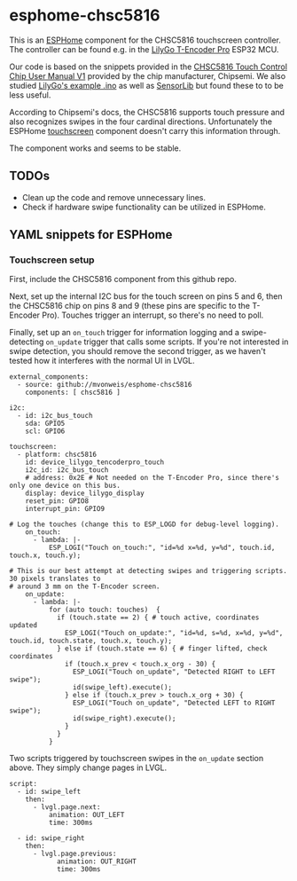 # esphome-chsc5816

This is an [ESPHome](https://esphome.io/) component for the CHSC5816 touchscreen controller. The controller can be found e.g. in the [LilyGo T-Encoder Pro](https://github.com/Xinyuan-LilyGO/T-Encoder-Pro/tree/arduino-esp32-libs_V3.0.7) ESP32 MCU.

Our code is based on the snippets provided in the [CHSC5816 Touch Control Chip User Manual V1](https://github.com/lewisxhe/SensorLib/blob/master/datasheet/CHSC5816%E8%A7%A6%E6%8E%A7%E8%8A%AF%E7%89%87%E4%BD%BF%E7%94%A8%E8%AF%B4%E6%98%8EV1-20221114.pdf) provided by the chip manufacturer, Chipsemi. We also studied [LilyGo's example .ino](https://github.com/Xinyuan-LilyGO/T-Encoder-Pro/blob/arduino-esp32-libs_V3.0.7/examples/CHSC5816/CHSC5816.ino) as well as [SensorLib](https://www.arduinolibraries.info/libraries/sensor-lib) but found these to to be less useful.

According to Chipsemi's docs, the CHSC5816 supports touch pressure and also recognizes swipes in the four cardinal directions. Unfortunately the ESPHome [touchscreen](https://esphome.io/components/touchscreen/index.html) component doesn't carry this information through.

The component works and seems to be stable.

## TODOs

- Clean up the code and remove unnecessary lines.
- Check if hardware swipe functionality can be utilized in ESPHome.

## YAML snippets for ESPHome

### Touchscreen setup

First, include the CHSC5816 component from this github repo.

Next, set up the internal I2C bus for the touch screen on pins 5 and 6, then the CHSC5816 chip on pins 8 and 9 (these pins are specific to the T-Encoder Pro). Touches trigger an interrupt, so there's no need to poll. 

Finally, set up an `on_touch` trigger for information logging and a swipe-detecting `on_update` trigger that calls some scripts. If you're not interested in swipe detection, you should remove the second trigger, as we haven't tested how it interferes with the normal UI in LVGL.

```
external_components:
  - source: github://mvonweis/esphome-chsc5816
    components: [ chsc5816 ]

i2c:
  - id: i2c_bus_touch
    sda: GPIO5
    scl: GPIO6

touchscreen:
  - platform: chsc5816
    id: device_lilygo_tencoderpro_touch
    i2c_id: i2c_bus_touch
    # address: 0x2E # Not needed on the T-Encoder Pro, since there's only one device on this bus.
    display: device_lilygo_display
    reset_pin: GPIO8
    interrupt_pin: GPIO9

# Log the touches (change this to ESP_LOGD for debug-level logging).
    on_touch:
      - lambda: |-
          ESP_LOGI("Touch on_touch:", "id=%d x=%d, y=%d", touch.id, touch.x, touch.y);
          
# This is our best attempt at detecting swipes and triggering scripts. 30 pixels translates to
# around 3 mm on the T-Encoder screen.
    on_update:
      - lambda: |-
          for (auto touch: touches)  {
            if (touch.state == 2) { # touch active, coordinates updated 
              ESP_LOGI("Touch on_update:", "id=%d, s=%d, x=%d, y=%d", touch.id, touch.state, touch.x, touch.y);
            } else if (touch.state == 6) { # finger lifted, check coordinates
              if (touch.x_prev < touch.x_org - 30) {
                ESP_LOGI("Touch on_update", "Detected RIGHT to LEFT swipe");
                id(swipe_left).execute();
              } else if (touch.x_prev > touch.x_org + 30) {
                ESP_LOGI("Touch on_update", "Detected LEFT to RIGHT swipe");
                id(swipe_right).execute();
              }
            }
          }
```

Two scripts triggered by touchscreen swipes in the `on_update` section above. They simply change pages in LVGL.

```
script:
  - id: swipe_left
    then:
      - lvgl.page.next:
          animation: OUT_LEFT
          time: 300ms

  - id: swipe_right
    then:
      - lvgl.page.previous:
            animation: OUT_RIGHT
            time: 300ms
```

